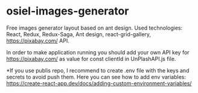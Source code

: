 # osiel-images-generator
Free images generator layout based on ant design. Used technologies: React, Redux, Redux-Saga, Ant design, react-grid-gallery, https://pixabay.com/ API.

In order to make application running you should add your own API key for https://pixabay.com/ as value for const clientId in UnPlashAPI.js file. 

*If you use publis repo, I recommend to create .env file with the keys and secrets to avoid push them. Here you can see how to add env variables: https://create-react-app.dev/docs/adding-custom-environment-variables/

